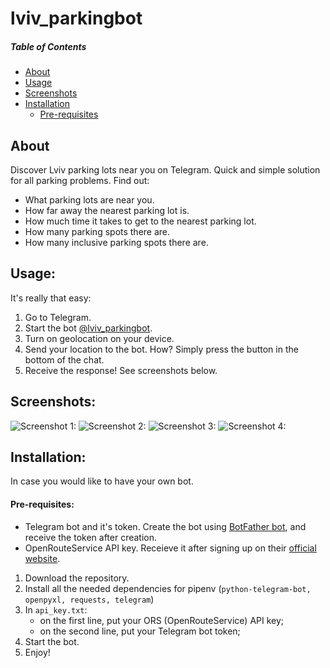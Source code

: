 # lviv_parkingbot
##### Table of Contents  
- [About](#about)  
- [Usage](#usage)  
- [Screenshots](#screenshots)  
- [Installation](#installation)
    - [Pre-requisites](#prereq)

<a href="about"></a>
## About
Discover Lviv parking lots near you on Telegram. Quick and simple solution for all parking problems. Find out:

- What parking lots are near you.
- How far away the nearest parking lot is.
- How much time it takes to get to the nearest parking lot.
- How many parking spots there are.
- How many inclusive parking spots there are.
<a href="usage"></a>
## Usage:
It's really that easy:
1) Go to Telegram.
2) Start the bot [@lviv_parkingbot](t.me/lviv_parkingbot).
3) Turn on geolocation on your device.
4) Send your location to the bot. How? Simply press the button in the bottom of the chat.
5) Receive the response! See screenshots below.
<a href="screenshots"></a>
## Screenshots:
![Screenshot 1:](https://snipboard.io/ytxXrm.jpg "Bot About page")
![Screenshot 2:](https://snipboard.io/aTOFEM.jpg "Bot instructions")
![Screenshot 3:](https://i.imgur.com/P5g0COg.png "Bot in action")
![Screenshot 4:](https://snipboard.io/10Uaef.jpg "Telegram location feature in action")
<a href="installation"></a>
## Installation:
In case you would like to have your own bot.
<a href="prereq"></a>
#### Pre-requisites:
- Telegram bot and it's token. Create the bot using [BotFather bot](t.me/botfather), and receive the token after creation.
- OpenRouteService API key. Receieve it after signing up on their [official website](https://openrouteservice.org).
1) Download the repository.
2) Install all the needed dependencies for pipenv (`python-telegram-bot, openpyxl, requests, telegram`)
3) In `api_key.txt`: 
    - on the first line, put your ORS (OpenRouteService) API key;
    - on the second line, put your Telegram bot token;
4) Start the bot.
5) Enjoy!

